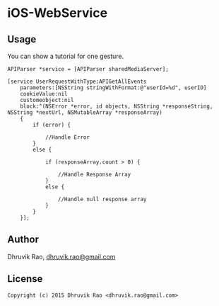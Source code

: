 # iOS-WebService


## Usage

You can show a tutorial for one gesture.

```objc
APIParser *service = [APIParser sharedMediaServer];

[service UserRequestWithType:APIGetAllEvents
    parameters:[NSString stringWithFormat:@"userId=%d", userID]
    cookieValue:nil
    customeobject:nil
    block:^(NSError *error, id objects, NSString *responseString, NSString *nextUrl, NSMutableArray *responseArray)
    {
        if (error) {

            //Handle Error
        }
        else {

            if (responseArray.count > 0) {

                //Handle Response Array
            }
            else {

                //Handle null response array
            }
        }
    }];
```


## Author

Dhruvik Rao, dhruvik.rao@gmail.com


## License

```
Copyright (c) 2015 Dhruvik Rao <dhruvik.rao@gmail.com>

